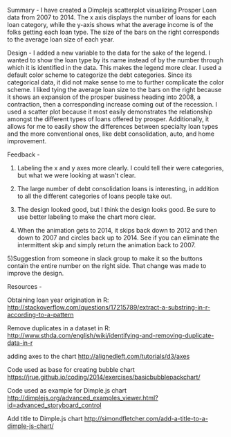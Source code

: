 Summary - I have created a Dimplejs scatterplot visualizing Prosper Loan data
from 2007 to 2014. The x axis displays the number of loans for each loan
category, while the y-axis shows what the average income is of the folks
getting each loan type. The size of the bars on the right corresponds to the
average loan size of each year.


Design - I added a new variable to the data for the sake of the legend. I wanted
to show the loan type by its name instead of by the number through which it is
identified in the data. This makes the legend more clear. I used a default color
scheme to categorize the debt categories. Since its categorical data, it did not
make sense to me to further complicate the color scheme. I liked tying the
average loan size to the bars on the right because it shows an expansion of the
prosper business heading into 2008, a contraction, then a
corresponding increase coming out of the recession. I used a scatter plot
because it most easily demonstrates the relationship amongst the different
types of loans offered by prosper. Additionally, it allows for me to easily show
the differences between specialty loan types and the more conventional ones, like
debt consolidation, auto, and home improvement.



Feedback -
1) Labeling the x and y axes more clearly. I could tell their were categories,
but what we were looking at wasn't clear.

2) The large number of debt consolidation loans is interesting, in addition to
all the different categories of loans people take out.

3) The design looked good, but I think the design looks good. Be sure to use
better labeling to make the chart more clear.

4) When the animation gets to 2014, it skips back down to 2012 and then down
to 2007 and circles back up to 2014. See if you can eliminate the intermittent
skip and simply return the animation back to 2007.

5)Suggestion from someone in slack group to make it so the buttons contain the
entire number on the right side. That change was made to improve the design.

Resources -

Obtaining loan year origination in R:
http://stackoverflow.com/questions/17215789/extract-a-substring-in-r-according-to-a-pattern

Remove duplicates in a dataset in R:
http://www.sthda.com/english/wiki/identifying-and-removing-duplicate-data-in-r

adding axes to the chart
http://alignedleft.com/tutorials/d3/axes

Code used as base for creating bubble chart
https://jrue.github.io/coding/2014/exercises/basicbubblepackchart/

Code used as example for Dimple.js chart
http://dimplejs.org/advanced_examples_viewer.html?id=advanced_storyboard_control

Add title to Dimple.js chart
http://simondfletcher.com/add-a-title-to-a-dimple-js-chart/
